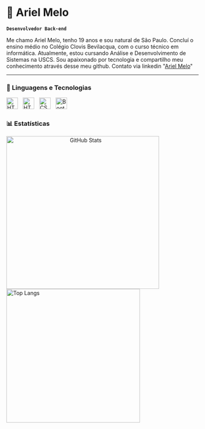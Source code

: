 # 👾 Ariel Melo

**`Desenvolvedor Back-end`**

Me chamo Ariel Melo, tenho 19 anos e sou natural de São Paulo. Concluí o ensino médio no Colégio Clovis Bevilacqua, com o curso técnico em informática. Atualmente, estou cursando Análise e Desenvolvimento de Sistemas na USCS. Sou apaixonado por tecnologia e compartilho meu conhecimento através desse meu github. Contato via linkedin "[Ariel Melo](www.linkedin.com/in/ariel-melo20)"

---

### 🤖 Linguagens e Tecnologias


 <img
    align="left" 
    alt="HTML"
    title="HTML" 
    width="30px" 
    style="padding-right: 10px;" 
  src="https://cdn.jsdelivr.net/gh/devicons/devicon@latest/icons/java/java-original-wordmark.svg" />
          

<img 
    align="left" 
    alt="HTML"
    title="HTML" 
    width="30px" 
    style="padding-right: 10px;" 
    src="https://cdn.jsdelivr.net/gh/devicons/devicon@latest/icons/html5/html5-original.svg" 
/>
<img 
    align="left" 
    alt="CSS" 
    title="CSS"
    width="30px" 
    style="padding-right: 10px;" 
    src="https://cdn.jsdelivr.net/gh/devicons/devicon@latest/icons/css3/css3-original.svg" 
/>

<img 
    align="left" 
    alt="Bootstrap"
    title="Bootstrap" 
    width="30px" 
    style="padding-right: 10px;" 
    src="https://cdn.jsdelivr.net/gh/devicons/devicon@latest/icons/bootstrap/bootstrap-original.svg" 
/>

<br/>
<br/>

### 📊 Estatísticas

<p align="center">
  <img
    align="left"
    alt="GitHub Stats"
    width="400px"
    src="https://github-readme-stats.vercel.app/api?username=MeloAri&show_icons=true&theme=tokyonight&include_all_commits=true&locale=pt-br"
  />

  <img
    align="left"
    alt="Top Langs"
    width="350px%"
    src="https://github-readme-stats.vercel.app/api/top-langs/?username=MeloAri&theme=tokyonight&layout=compact&custom_title=Tecnologias&langs_count=5"
  />
</p>










